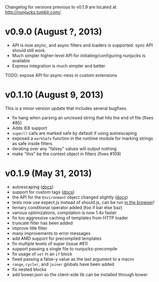 Changelog for versions previous to v0.1.9 are located at http://nunjucks.tumblr.com/.

# v0.9.0 (August ?, 2013)

* API is now async, and async filters and loaders is supported. sync API should still work.
* Much simpler higher-level API for initiating/configuring nunjucks is available
* Express integration is much simpler and better

TODO: expose API for async-ness in custom extensions

# v0.1.10 (August 9, 2013)

This is a minor version update that includes several bugfixes.

* fix hang when parsing an unclosed string that hits the end of file (fixes #85)
* Adds IE8 support
* `super()` calls are marked safe by default if using autoescaping
* exposed a `markSafe` function in the runtime module for marking strings as safe inside filters
* iterating over any "falsey" values will output nothing
* make "this" be the context object in filters (fixes #109)

# v0.1.9 (May 31, 2013)

* autoescaping ([docs](http://nunjucks.jlongster.com/api#Autoescaping))
* support for custom tags ([docs](http://nunjucks.jlongster.com/api#Custom-Tags-%2526-Extensions))
* the API for the `Environment` object changed slightly ([docs](http://nunjucks.jlongster.com/api#new-Environment%28%255Bloaders%255D%252C-%255Boptions%255D%29))
* tests now use expect.js instead of should.js, can be run [in the browser](http://jlongster.github.io/nunjucks/tests/browser/)!
* ternary conditional operator added (foo if bar else baz)
* various optimizations, compilation is now 1.4x faster
* fix too aggressive caching of templates from HTTP loader
* truncate filter has been added
* improve title filter
* many improvements to error messages
* add AMD support for precompiled templates
* fix multiple levels of super (issue #61)
* support passing a single file to nunjucks-precompile
* fix usage of `set` in an `if` block
* fixed passing a false-y value as the last argument to a macro
* `range`, `cycler`, and `joiner` globals have been added
* fix nested blocks
* add bower.json so the client-side lib can be installed through bower
